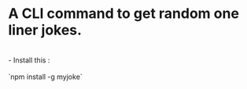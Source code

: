 # A CLI command to get random one liner jokes.

<br/>
- Install this :
    <br/><br/>
    `npm install -g myjoke`

